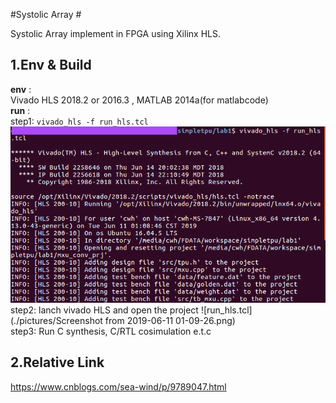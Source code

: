 #Systolic Array #

Systolic Array implement in FPGA using Xilinx HLS.

## 1.Env & Build  
 **env** :   
 Vivado HLS 2018.2 or 2016.3 , MATLAB 2014a(for matlabcode)  
 **run** :  
 step1: `vivado_hls -f run_hls.tcl`   
![run_hls.tcl](./pictures/step1.png)  
 step2: lanch vivado HLS and open the project
![run_hls.tcl](./pictures/Screenshot from 2019-06-11 01-09-26.png)  
 step3: Run C synthesis, C/RTL cosimulation e.t.c

## 2.Relative Link  
https://www.cnblogs.com/sea-wind/p/9789047.html